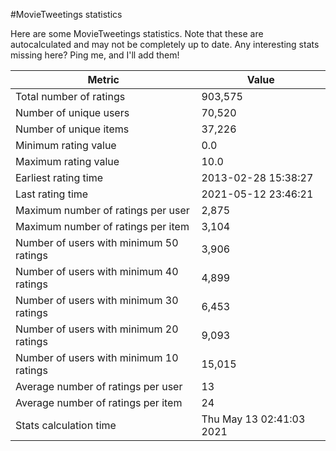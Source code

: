 #MovieTweetings statistics

Here are some MovieTweetings statistics. Note that these are autocalculated and may not be completely up to date. Any interesting stats missing here? Ping me, and I'll add them!

Metric | Value
--- | ---
Total number of ratings                 | 903,575
Number of unique users                  | 70,520
Number of unique items                  | 37,226
Minimum rating value                    | 0.0
Maximum rating value                    | 10.0
Earliest rating time                    | 2013-02-28 15:38:27
Last rating time                        | 2021-05-12 23:46:21
Maximum number of ratings per user      | 2,875
Maximum number of ratings per item      | 3,104
Number of users with minimum 50 ratings | 3,906
Number of users with minimum 40 ratings | 4,899
Number of users with minimum 30 ratings | 6,453
Number of users with minimum 20 ratings | 9,093
Number of users with minimum 10 ratings | 15,015
Average number of ratings per user      | 13
Average number of ratings per item      | 24
Stats calculation time                  | Thu May 13 02:41:03 2021

